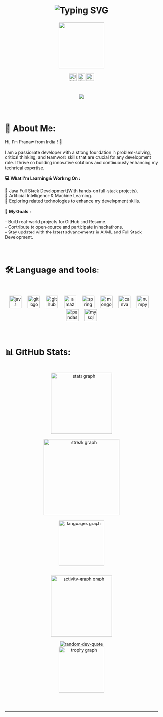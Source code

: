 <div align="center">
    <h1><img src="https://readme-typing-svg.herokuapp.com?font=Jetbrains+mono&size=40&duration=3000&color=33FF33&center=true&vCenter=true&width=435&lines=Hey..+I'm+Pranaw;This+is..;..my+Github+Profile;" alt="Typing SVG"/></h1>
</div>

###


<div align="center">
  <img height="150" src="https://media.giphy.com/media/M9gbBd9nbDrOTu1Mqx/giphy.gif"/>
</div>
<br clear="both">

<div align="center">
  <img src="https://img.shields.io/static/v1?message=LinkedIn&logo=linkedin&label=&color=0077B5&logoColor=white&labelColor=&style=for-the-badge" height="25" alt="linkedin logo"  />
  <img src="https://img.shields.io/static/v1?message=Discord&logo=discord&label=&color=7289DA&logoColor=white&labelColor=&style=for-the-badge" height="25" alt="discord logo"  />
  <img src="https://img.shields.io/static/v1?message=Visual%20Studio%20Marketplace&logo=visualstudio&label=&color=e2165e&logoColor=white&labelColor=&style=for-the-badge" height="25" alt="visualstudio logo"  />
</div>

###
<br clear="both">

<div align="center">
  <img src="https://profile-counter.glitch.me/Pranaw-dev/count.svg?"  />
</div>

###
<br clear="both">


# 💫 About Me:
Hi, I'm Pranaw from India ! 👋  <br><br>I am a passionate developer with a strong foundation in problem-solving, critical thinking, and teamwork skills that are crucial for any development role. I thrive on building innovative solutions and continuously enhancing my technical expertise.  <br><br><b>💻 What I'm Learning & Working On :</b><br><br>🌟 Java Full Stack Development(With hands-on full-stack projects).  <br>🤖 Artificial Intelligence & Machine Learning.<br>🚀 Exploring related technologies to enhance my development skills.  <br><br><b>📌 My Goals :</b><br><br>- Build real-world projects for GitHub and Resume.  <br>- Contribute to open-source and participate in hackathons.<br>- Stay updated with the latest advancements in AI/ML and Full Stack Development.</p>

###
<br clear="both">

# 🛠 Language and tools:

###
<br clear="both">
<br clear="both">

<div align="center">
  <img src="https://cdn.jsdelivr.net/gh/devicons/devicon/icons/java/java-original.svg" height="40" alt="java logo"  />
  <img width="12" />
  <img src="https://cdn.jsdelivr.net/gh/devicons/devicon/icons/git/git-original.svg" height="40" alt="git logo"  />
  <img width="12" />
  <img src="https://cdn.jsdelivr.net/gh/devicons/devicon/icons/github/github-original.svg" height="40" alt="github logo"  />
  <img width="12" />
  <img src="https://cdn.jsdelivr.net/gh/devicons/devicon/icons/amazonwebservices/amazonwebservices-original-wordmark.svg" height="40" alt="amazonwebservices logo"  />
  <img width="12" />
  <img src="https://cdn.jsdelivr.net/gh/devicons/devicon/icons/spring/spring-original.svg" height="40" alt="spring logo"  />
  <img width="12" />
  <img src="https://cdn.jsdelivr.net/gh/devicons/devicon/icons/mongodb/mongodb-original.svg" height="40" alt="mongodb logo"  />
  <img width="12" />
  <img src="https://cdn.jsdelivr.net/gh/devicons/devicon/icons/canva/canva-original.svg" height="40" alt="canva logo"  />
  <img width="12" />
  <img src="https://cdn.jsdelivr.net/gh/devicons/devicon/icons/numpy/numpy-original.svg" height="40" alt="numpy logo"  />
  <img width="12" />
  <img src="https://cdn.jsdelivr.net/gh/devicons/devicon/icons/pandas/pandas-original.svg" height="40" alt="pandas logo"  />
  <img width="12" />
  <img src="https://cdn.jsdelivr.net/gh/devicons/devicon/icons/mysql/mysql-original.svg" height="40" alt="mysql logo"  />
</div>

###

<br clear="both">

# 📊 GitHub Stats:

###

<br clear="both">

<div align="center">
  <img src="https://github-readme-stats.vercel.app/api?username=Pranaw-dev&theme=aura_dark&hide_border=false&include_all_commits=true&count_private=true" height="200" alt="stats graph"><br/><br>
    <img src="https://nirzak-streak-stats.vercel.app/?user=Pranaw-dev&theme=aura_dark&hide_border=false" height="250" alt="streak graph"  /><br/><br>
  <img src="https://github-readme-stats.vercel.app/api/top-langs/?username=Pranaw-dev&theme=aura_dark&hide_border=false&include_all_commits=true&count_private=true&layout=compact" height="150" alt="languages graph"><br/><br>
    
  <img src="https://github-readme-activity-graph.vercel.app/graph?username=Pranaw-dev&theme=nightowl&custom_title=Contribution%20Graph" height="200" alt="activity-graph graph"><br/><br>
    <img src="https://quotes-github-readme.vercel.app/api?type=horizontal&theme=radical" alt="random-dev-quote"><br/>
    <img src="https://github-profile-trophy.vercel.app/?username=Pranaw-dev&theme=radical&no-frame=false&no-bg=false&margin-w=4" height="150" alt="trophy graph"><br/><br>
</div>
<br>
<hr>




